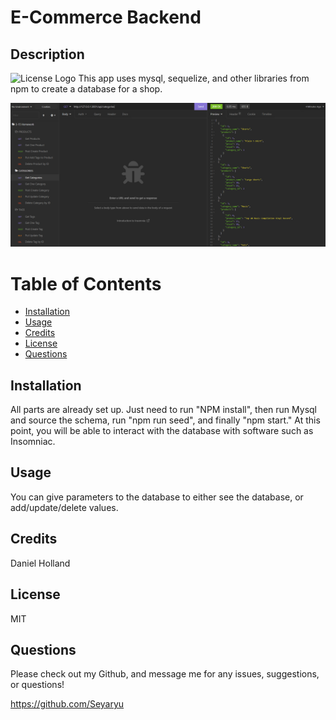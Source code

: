 
# E-Commerce Backend

## Description
![License Logo](https://img.shields.io/badge/license-MIT-green)
This app uses mysql, sequelize, and other libraries from npm to create a database for a shop. 

![picture of Insomniac](./pics/Capture.PNG)
# Table of Contents

- [Installation](#installation)
- [Usage](#usage)
- [Credits](#credits)
- [License](#license)
- [Questions](#questions)

## Installation

All parts are already set up.  Just need to run "NPM install", then run Mysql and source the schema, run "npm run seed", and finally "npm start."  At this point, you will be able to interact with the database with software such as Insomniac.

## Usage

You can give parameters to the database to either see the database, or add/update/delete values.

## Credits

Daniel Holland

## License

MIT

## Questions

Please check out my Github, and message me for any issues, suggestions, or questions!

https://github.com/Seyaryu
    
